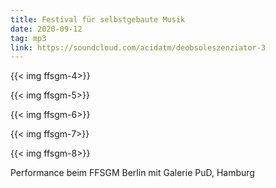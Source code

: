 ```yaml
---
title: Festival für selbstgebaute Musik
date: 2020-09-12
tag: mp3
link: https://soundcloud.com/acidatm/deobsoleszenziator-3
---
```

{{< img ffsgm-4>}}

{{< img ffsgm-5>}}

{{< img ffsgm-6>}}

{{< img ffsgm-7>}}

{{< img ffsgm-8>}}
<!--more-->
Performance beim FFSGM Berlin mit Galerie PuD, Hamburg

